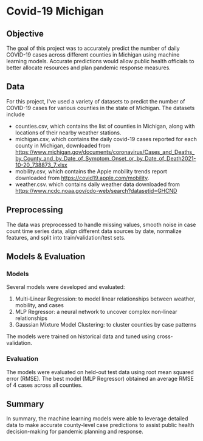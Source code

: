 # Covid-19 Michigan

## Objective
The goal of this project was to accurately predict the number of daily COVID-19 cases across different counties in Michigan using machine learning models. Accurate predictions would allow public health officials to better allocate resources and plan pandemic response measures.

## Data
For this project, I've used a variety of datasets to predict the number of COVID-19 cases for various counties in the state of Michigan.
The datasets include
 - counties.csv, which contains the list of counties in Michigan, along with locations of their nearby weather stations.
 - michigan.csv, which contains the daily covid-19 cases reported for each county in Michigan, downloaded from https://www.michigan.gov/documents/coronavirus/Cases_and_Deaths_by_County_and_by_Date_of_Symptom_Onset_or_by_Date_of_Death2021-10-20_738873_7.xlsx
 - mobility.csv, which contains the Apple mobility trends report downloaded from https://covid19.apple.com/mobility.
 - weather.csv. which contains daily weather data downloaded from https://www.ncdc.noaa.gov/cdo-web/search?datasetid=GHCND

## Preprocessing

The data was preprocessed to handle missing values, smooth noise in case count time series data, align different data sources by date, normalize features, and split into train/validation/test sets.

## Models & Evaluation
### Models
Several models were developed and evaluated:

1. Multi-Linear Regression: to model linear relationships between weather, mobility, and cases
2. MLP Regressor: a neural network to uncover complex non-linear relationships
3. Gaussian Mixture Model Clustering: to cluster counties by case patterns

The models were trained on historical data and tuned using cross-validation.

### Evaluation
The models were evaluated on held-out test data using root mean squared error (RMSE). The best model (MLP Regressor) obtained an average RMSE of 4 cases across all counties.

## Summary
In summary, the machine learning models were able to leverage detailed data to make accurate county-level case predictions to assist public health decision-making for pandemic planning and response.
